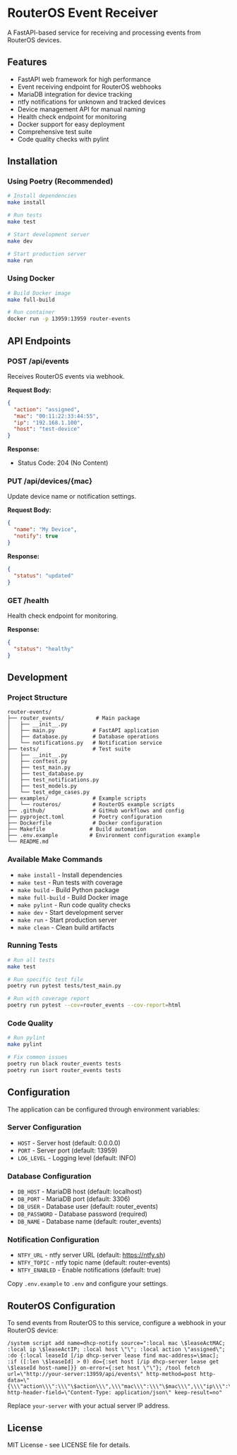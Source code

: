 # RouterOS Event Receiver

A FastAPI-based service for receiving and processing events from RouterOS devices.

## Features

- FastAPI web framework for high performance
- Event receiving endpoint for RouterOS webhooks
- MariaDB integration for device tracking
- ntfy notifications for unknown and tracked devices
- Device management API for manual naming
- Health check endpoint for monitoring
- Docker support for easy deployment
- Comprehensive test suite
- Code quality checks with pylint

## Installation

### Using Poetry (Recommended)

```bash
# Install dependencies
make install

# Run tests
make test

# Start development server
make dev

# Start production server
make run
```

### Using Docker

```bash
# Build Docker image
make full-build

# Run container
docker run -p 13959:13959 router-events
```

## API Endpoints

### POST /api/events
Receives RouterOS events via webhook.

**Request Body:**
```json
{
  "action": "assigned",
  "mac": "00:11:22:33:44:55",
  "ip": "192.168.1.100",
  "host": "test-device"
}
```

**Response:**
- Status Code: 204 (No Content)

### PUT /api/devices/{mac}
Update device name or notification settings.

**Request Body:**
```json
{
  "name": "My Device",
  "notify": true
}
```

**Response:**
```json
{
  "status": "updated"
}
```

### GET /health
Health check endpoint for monitoring.

**Response:**
```json
{
  "status": "healthy"
}
```

## Development

### Project Structure

```
router-events/
├── router_events/          # Main package
│   ├── __init__.py
│   ├── main.py            # FastAPI application
│   ├── database.py        # Database operations
│   └── notifications.py   # Notification service
├── tests/                 # Test suite
│   ├── __init__.py
│   ├── conftest.py
│   ├── test_main.py
│   ├── test_database.py
│   ├── test_notifications.py
│   ├── test_models.py
│   └── test_edge_cases.py
├── examples/              # Example scripts
│   └── routeros/          # RouterOS example scripts
├── .github/               # GitHub workflows and config
├── pyproject.toml         # Poetry configuration
├── Dockerfile             # Docker configuration
├── Makefile              # Build automation
├── .env.example          # Environment configuration example
└── README.md
```

### Available Make Commands

- `make install` - Install dependencies
- `make test` - Run tests with coverage
- `make build` - Build Python package
- `make full-build` - Build Docker image
- `make pylint` - Run code quality checks
- `make dev` - Start development server
- `make run` - Start production server
- `make clean` - Clean build artifacts

### Running Tests

```bash
# Run all tests
make test

# Run specific test file
poetry run pytest tests/test_main.py

# Run with coverage report
poetry run pytest --cov=router_events --cov-report=html
```

### Code Quality

```bash
# Run pylint
make pylint

# Fix common issues
poetry run black router_events tests
poetry run isort router_events tests
```

## Configuration

The application can be configured through environment variables:

### Server Configuration
- `HOST` - Server host (default: 0.0.0.0)
- `PORT` - Server port (default: 13959)
- `LOG_LEVEL` - Logging level (default: INFO)

### Database Configuration
- `DB_HOST` - MariaDB host (default: localhost)
- `DB_PORT` - MariaDB port (default: 3306)
- `DB_USER` - Database user (default: router_events)
- `DB_PASSWORD` - Database password (required)
- `DB_NAME` - Database name (default: router_events)

### Notification Configuration
- `NTFY_URL` - ntfy server URL (default: https://ntfy.sh)
- `NTFY_TOPIC` - ntfy topic name (default: router-events)
- `NTFY_ENABLED` - Enable notifications (default: true)

Copy `.env.example` to `.env` and configure your settings.

## RouterOS Configuration

To send events from RouterOS to this service, configure a webhook in your RouterOS device:

```
/system script add name=dhcp-notify source=":local mac \$leaseActMAC; :local ip \$leaseActIP; :local host \"\"; :local action \"assigned\"; :do {:local leaseId [/ip dhcp-server lease find mac-address=\$mac]; :if ([:len \$leaseId] > 0) do={:set host [/ip dhcp-server lease get \$leaseId host-name]}} on-error={:set host \"\"}; /tool fetch url=\"http://your-server:13959/api/events\" http-method=post http-data=\"{\\\"action\\\":\\\"\$action\\\",\\\"mac\\\":\\\"\$mac\\\",\\\"ip\\\":\\\"\$ip\\\",\\\"host\\\":\\\"\$host\\\"}\" http-header-field=\"Content-Type: application/json\" keep-result=no"
```

Replace `your-server` with your actual server IP address.

## License

MIT License - see LICENSE file for details.
